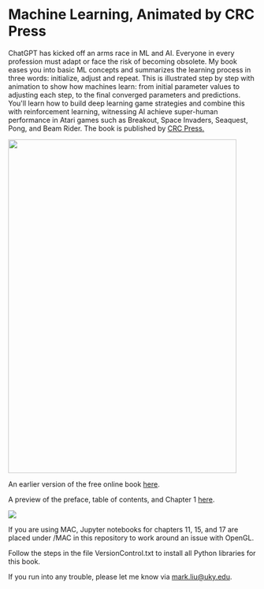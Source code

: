 # Machine Learning, Animated by CRC Press

<p>ChatGPT has kicked off an arms race in ML and AI. Everyone in every profession must adapt or face the risk of becoming obsolete. My book eases you into basic ML concepts and summarizes the learning process in three words: initialize, adjust and repeat. This is illustrated step by step with animation to show how machines learn: from initial parameter values to adjusting each step, to the final converged parameters and predictions. You'll learn how to build deep learning game strategies and combine this with reinforcement learning, witnessing AI achieve super-human performance in Atari games such as Breakout, Space Invaders, Seaquest, Pong, and Beam Rider. The book is published by <a href="https://www.taylorfrancis.com/books/mono/10.1201/b23383/machine-learning-animated-mark-liu"  target="_blank">CRC Press.</a> 





<div >

<img src="https://gattonweb.uky.edu/faculty/lium/mla.jpg" width="463" height="678">

</div>



<p>An earlier version of the free online book <a href="https://github.com/markhliu/ml_animated" target="_blank">here</a>.</p>

<p>A preview of the preface, table of contents, and Chapter 1 <a href="https://gattonweb.uky.edu/faculty/lium/mla/MLApreview.pdf" target="_blank">here</a>.</p>

<p><img src="https://gattonweb.uky.edu/faculty/lium/ml/fourgames_h.gif" ></p>


If you are using MAC, Jupyter notebooks for chapters 11, 15, and 17 are placed under /MAC in this repository to work around an issue with OpenGL. 

Follow the steps in the file VersionControl.txt to install all Python libraries for this book.  

If you run into any trouble, please let me know via mark.liu@uky.edu.

